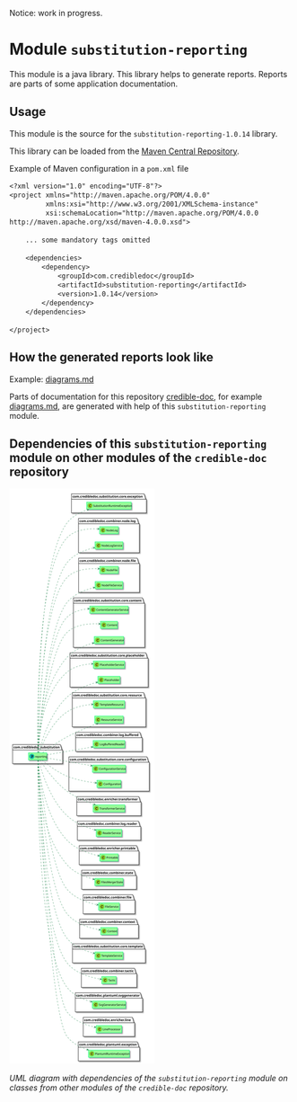 Notice: work in progress.

# Module `substitution-reporting`
This module is a java library. This library helps to generate reports.
Reports are parts of some application documentation.

## Usage
This module is the source for the `substitution-reporting-1.0.14` library.

This library can be loaded from the [Maven Central Repository](https://mvnrepository.com/artifact/com.credibledoc/substitution-reporting).

Example of Maven configuration in a `pom.xml` file

    <?xml version="1.0" encoding="UTF-8"?>
    <project xmlns="http://maven.apache.org/POM/4.0.0"
             xmlns:xsi="http://www.w3.org/2001/XMLSchema-instance"
             xsi:schemaLocation="http://maven.apache.org/POM/4.0.0 http://maven.apache.org/xsd/maven-4.0.0.xsd">
    
        ... some mandatory tags omitted
    
        <dependencies>
            <dependency>
                <groupId>com.credibledoc</groupId>
                <artifactId>substitution-reporting</artifactId>
                <version>1.0.14</version>
            </dependency>
        </dependencies>
    
    </project>

## How the generated reports look like
Example: [diagrams.md](../../credible-doc-generator/doc/diagrams.md)

Parts of documentation for this repository [credible-doc](../README.md),
for example [diagrams.md](../../credible-doc-generator/doc/diagrams.md), are generated with help of this `substitution-reporting` module.

## Dependencies of this `substitution-reporting` module on other modules of the `credible-doc` repository
![UML diagram with dependencies of the `substitution-reporting` module on classes from other modules of the `credible-doc` repository.](img/README.md_3.svg?sanitize=true)

_UML diagram with dependencies of the `substitution-reporting` module on classes from other modules of the `credible-doc` repository._
